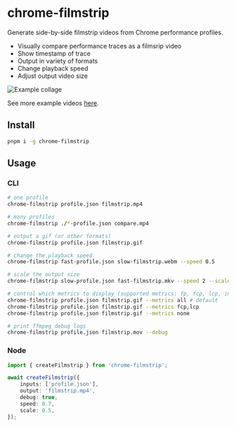 # chrome-filmstrip

Generate side-by-side filmstrip videos from Chrome performance profiles.

- Visually compare performance traces as a filmsrip video
- Show timestamp of trace
- Output in variety of formats
- Change playback speed
- Adjust output video size

![Example collage](./examples/videos/collage-half-speed.gif)

See more example videos [here](https://github.com/bradfrosty/chrome-filmstrip/tree/main/examples/videos).

## Install

```sh
pnpm i -g chrome-filmstrip
```

## Usage

### CLI

```sh
# one profile
chrome-filmstrip profile.json filmstrip.mp4

# many profiles
chrome-filmstrip ./*-profile.json compare.mp4

# output a gif (or other formats)
chrome-filmstrip profile.json filmstrip.gif

# change the playback speed
chrome-filmstrip fast-profile.json slow-filmstrip.webm --speed 0.5

# scale the output size
chrome-filmstrip slow-profile.json fast-filmstrip.mkv --speed 2 --scale 1.5

# control which metrics to display (supported metrics: fp, fcp, lcp, interactive)
chrome-filmstrip profile.json filmstrip.gif --metrics all # default
chrome-filmstrip profile.json filmstrip.gif --metrics fcp,lcp
chrome-filmstrip profile.json filmstrip.gif --metrics none

# print ffmpeg debug logs
chrome-filmstrip profile.json filmstrip.mov --debug
```

### Node

```ts
import { createFilmstrip } from 'chrome-filmstrip';

await createFilmstrip({
	inputs: ['profile.json'],
	output: 'filmstrip.mp4',
	debug: true,
	speed: 0.7,
	scale: 0.5,
});
```
